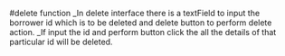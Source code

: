 #delete function
_In delete interface there is a textField to input the borrower id which is to be deleted and delete button to perform delete action.
_If input the id and perform button click the all the details of that particular id will be deleted.

